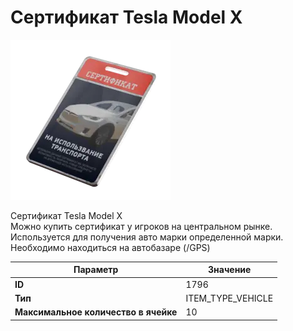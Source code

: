 # Сертификат Tesla Model X

![Item Image](../img/1796.webp?raw=true)

Сертификат Tesla Model X<br>Можно купить сертификат у игроков на центральном рынке.<br>Используется для получения авто марки определенной марки.<br>Необходимо находиться на автобазаре (/GPS)


| Параметр | Значение |
|----------|----------|
| **ID** | 1796 |
| **Тип** | ITEM_TYPE_VEHICLE |
| **Максимальное количество в ячейке** | 10 |

